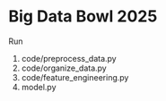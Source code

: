 # Big Data Bowl 2025

Run

1. code/preprocess_data.py
2. code/organize_data.py
3. code/feature_engineering.py
4. model.py